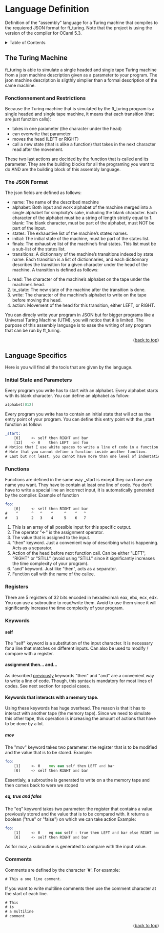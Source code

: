 # Language Definition

Definition of the "assembly" language for a Turing machine that compiles to the requiered JSON format for ft_turing.
Note that the project is using the version of the compiler for OCaml 5.3.

<details>
  <summary>Table of Contents</summary>
  <ol>
        <li>
            <a href="#the-turing-machine">The Turing machine</a>
            <ul>
                <li><a href="#fonctionnement-and-restrictions">Fonctionnement and restrictions</a></li>
                <li><a href="#the-json-format">The JSON format</a></li>
            </ul>
        </li>
        <li>
            <a href="#language-specifics">Language specifics</a>
            <ul>
                <li><a href="#initial-state-and-parameters">Initial State and Parameters</a></li>
                <li><a href="#functions">Functions</a></li>
                <li><a href="#registers">Registers</a></li>
                <li>
                    <a href="#keywords">Keywords</a>
                    <ul>
                        <a href="#self">self</a>
                        <a href="#assignment-then...-and...-">Assignment then... and...</a>
                        <a href="#call-and-other-keywords-for-function-call">call</a>
                    </ul>
                </li>
                <li><a href="#comments">Comments</a></li>
            </ul>
        </li>
  </ol>
</details>

## The Turing Machine

ft_turing is able to simulate a single headed and single tape Turing machine from a json machine description given as a parameter to your program.
The json machine description is sligthly simplier than a formal description of the same machine.

### Fonctionnement and Restrictions

Because the Turing machine that is simulated by the ft_turing program is a single headed and single tape machine,
it means that each transition (that are just function calls):
- takes in one parameter (the character under the head)
- can overwrite that parameter
- moves the head (LEFT or RIGHT)
- call a new state (that is alike a function) that takes in the next character read after the movement.

These two last actions are decided by the function that is called and its parameter.
They are the building blocks for all the programing you want to do AND are the building block of this assembly language.

### The JSON Format

The json fields are defined as follows:
- name: The name of the described machine
- alphabet: Both input and work alphabet of the machine merged into a single alphabet
for simplicity’s sake, including the blank character. Each character of the alphabet
must be a string of length strictly equal to 1.
blank: The blank character, must be part of the alphabet, must NOT be part of the
input.
- states: The exhaustive list of the machine’s states names.
- initial: The initial state of the machine, must be part of the states list.
- finals: The exhaustive list of the machine’s final states. This list must be a sub-list of the states list.
- transitions: A dictionnary of the machine’s transitions indexed by state name.
Each transition is a list of dictionnaries, and each dictionnary describes the transition for
a given character under the head of the machine. A transition is defined as follows:
1. read: The character of the machine’s alphabet on the tape under the machine’s head.
2. to_state: The new state of the machine after the transition is done.
3. write: The character of the machine’s alphabet to write on the tape before moving the head.
4. action: Movement of the head for this transition, either LEFT, or RIGHT.

You can direcly write your program in JSON but for bigger programs like a Universal Turing Machine (UTM), you will notice that it is limited.
The purpose of this assembly language is to ease the writing of any program that can be run by ft_turing.

<p align="right">(<a href="#language-definition">back to top</a>)</p>

## Language Specifics

Here is you will find all the tools that are given by the language.

### Initial State and Parameters

Every program you write has to start with an alphabet. Every alphabet starts with its blank character.
You can define an alphabet as follow:
```asm
alphabet[012]
```
Every program you write has to contain an initial state that will act as the entry point of your program.
You can define this entry point with the _start function as follow:
```asm
_start:
    [0]     <- self then RIGHT and bar
    [12]    <- 0    then LEFT  and foo
# Notice that I use white spaces to write a line of code in a function block.
# Note that you cannot define a function inside another function.
# Last but not least, you cannot have more than one level of indentation
```

### Functions

Functions are defined in the same way _start is except they can have any name you want. They have to contain at least one line of code.
You don't have to write a special line an incorrect input, it is automatically generated by the compiler.
Example of function
```asm
foo:
    [0]     <- self then RIGHT and bar
#    ^      ^   ^    ^     ^    ^   ^
#    1      2   3    4     5    6   7
```
1. This is an array of all possible input for this specific output.
2. The operator "<-" is the assignment operator.
3. The value that is assigned to the input.
4. "then" keyword. Just a convenient way of describing what is happening. Acts as a separator.
5. Action of the head before next function call. Can be either "LEFT", "RIGHT" or "STILL" (avoid using "STILL" since it significantly increases the time complexity of your program).
6. "and" keyword. Just like "then", acts as a separator.
7. Function call with the name of the callee.

### Registers

There are 5 registers of 32 bits encoded in hexadecimal: eax, ebx, ecx, edx.
You can use a subroutine to read/write them.
Avoid to use them since it will significantly increase the time complexity of your program.

### Keywords

#### self

The "self" keyword is a substitution of the input character. It is necessary for a line that matches on different inputs.
Can also be used to modify / compare with a register.

#### assignment then... and...

As described <a href="#functions">previously</a> keywords "then" and "and" are a convenient way to write a line of code.
Though, this syntax is mandatory for most lines of codes. See next section for special cases.

#### Keywords that interacts with a memory tape.

Using these keywords has huge overhead. The reason is that it has to interact with another tape (the memory tape).
Since we need to simulate this other tape, this operation is increasing the amount of actions that have to be done by a lot.

##### mov

The "mov" keyword takes two parameter: the register that is to be modified and the value that is to be stored.
Example:
```asm
foo:
    [1]     <- 0    mov eax self then LEFT and bar
    [0]     <- self then RIGHT and bar
```
Essentialy, a subroutine is generated to write on a the memory tape and then comes back to were we stoped

##### eq, true and false

The "eq" keyword takes two parameter: the register that contains a value previously stored and the value that is to be compared with.
It returns a boolean ("true" or "false") on which we can take action
Example:
```asm
foo:
    [1]     <- 0    eq eax self : true then LEFT and bar else RIGHT and foo
    [0]     <- self then RIGHT and bar
```
As for mov, a subroutine is generated to compare with the input value.

### Comments
Comments are defined by the character '#'.
For example:
```asm
# This a one line comment.
```
If you want to write multiline comments then use the comment character at the start of each line.
```asm
# This
# is
# a multiline
# comment
```

<p align="right">(<a href="#language-definition">back to top</a>)</p>
